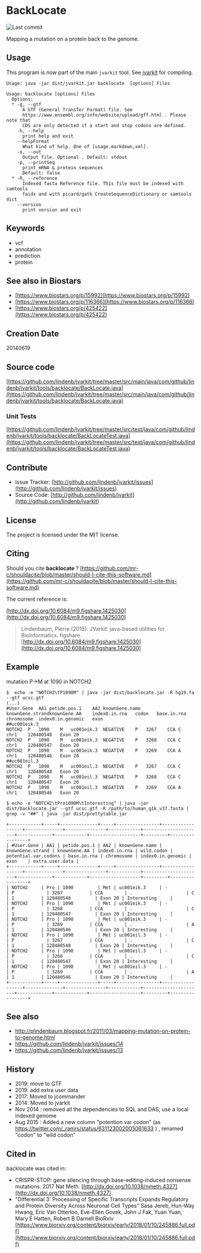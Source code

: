 # BackLocate

![Last commit](https://img.shields.io/github/last-commit/lindenb/jvarkit.png)

Mapping a mutation on a protein back to the genome.


## Usage


This program is now part of the main `jvarkit` tool. See [jvarkit](JvarkitCentral.md) for compiling.


```
Usage: java -jar dist/jvarkit.jar backlocate  [options] Files

Usage: backlocate [options] Files
  Options:
  * -g, --gtf
      A GTF (General Transfer Format) file. See 
      https://www.ensembl.org/info/website/upload/gff.html . Please note that 
      CDS are only detected if a start and stop codons are defined.
    -h, --help
      print help and exit
    --helpFormat
      What kind of help. One of [usage,markdown,xml].
    -o, --out
      Output file. Optional . Default: stdout
    -p, --printSeq
      print mRNA & protein sequences
      Default: false
  * -R, --reference
      Indexed fasta Reference file. This file must be indexed with samtools 
      faidx and with picard/gatk CreateSequenceDictionary or samtools dict
    --version
      print version and exit

```


## Keywords

 * vcf
 * annotation
 * prediction
 * protein



## See also in Biostars

 * [https://www.biostars.org/p/15992](https://www.biostars.org/p/15992)
 * [https://www.biostars.org/p/116366](https://www.biostars.org/p/116366)
 * [https://www.biostars.org/p/425422](https://www.biostars.org/p/425422)



## Creation Date

20140619

## Source code 

[https://github.com/lindenb/jvarkit/tree/master/src/main/java/com/github/lindenb/jvarkit/tools/backlocate/BackLocate.java](https://github.com/lindenb/jvarkit/tree/master/src/main/java/com/github/lindenb/jvarkit/tools/backlocate/BackLocate.java)

### Unit Tests

[https://github.com/lindenb/jvarkit/tree/master/src/test/java/com/github/lindenb/jvarkit/tools/backlocate/BackLocateTest.java](https://github.com/lindenb/jvarkit/tree/master/src/test/java/com/github/lindenb/jvarkit/tools/backlocate/BackLocateTest.java)


## Contribute

- Issue Tracker: [http://github.com/lindenb/jvarkit/issues](http://github.com/lindenb/jvarkit/issues)
- Source Code: [http://github.com/lindenb/jvarkit](http://github.com/lindenb/jvarkit)

## License

The project is licensed under the MIT license.

## Citing

Should you cite **backlocate** ? [https://github.com/mr-c/shouldacite/blob/master/should-I-cite-this-software.md](https://github.com/mr-c/shouldacite/blob/master/should-I-cite-this-software.md)

The current reference is:

[http://dx.doi.org/10.6084/m9.figshare.1425030](http://dx.doi.org/10.6084/m9.figshare.1425030)

> Lindenbaum, Pierre (2015): JVarkit: java-based utilities for Bioinformatics. figshare.
> [http://dx.doi.org/10.6084/m9.figshare.1425030](http://dx.doi.org/10.6084/m9.figshare.1425030)


## Example

mutation P->M at 1090 in NOTCH2

```
$  echo -e "NOTCH2\tP1090M" | java -jar dist/backlocate.jar -R hg19.fa --gtf ucsc.gtf
(...)
#User.Gene	AA1	petide.pos.1	AA2	knownGene.name	knownGene.strandknownGene.AA	index0.in.rna	codon	base.in.rna	chromosome	index0.in.genomic	exon
##uc001eik.3
NOTCH2	P	1090	M	uc001eik.3	NEGATIVE	P	3267	CCA	C	chr1	120480548	Exon 20
NOTCH2	P	1090	M	uc001eik.3	NEGATIVE	P	3268	CCA	C	chr1	120480547	Exon 20
NOTCH2	P	1090	M	uc001eik.3	NEGATIVE	P	3269	CCA	A	chr1	120480546	Exon 20
##uc001eil.3
NOTCH2	P	1090	M	uc001eil.3	NEGATIVE	P	3267	CCA	C	chr1	120480548	Exon 20
NOTCH2	P	1090	M	uc001eil.3	NEGATIVE	P	3268	CCA	C	chr1	120480547	Exon 20
NOTCH2	P	1090	M	uc001eil.3	NEGATIVE	P	3269	CCA	A	chr1	120480546	Exon 20
```

```
$ echo -e "NOTCH2\tPro1090M\tInteresting" | java -jar dist/backlocate.jar --gtf ucsc.gtf -R /path/to/human_g1k_v37.fasta | grep -v "##" | java -jar dist/prettytable.jar 

+------------+-----+--------------+-----+----------------+------------------+--------------+---------------+------------+----------------------+-------------+------------+-------------------+---------+-----------------+
| #User.Gene | AA1 | petide.pos.1 | AA2 | knownGene.name | knownGene.strand | knownGene.AA | index0.in.rna | wild.codon | potential.var.codons | base.in.rna | chromosome | index0.in.genomic | exon    | extra.user.data |
+------------+-----+--------------+-----+----------------+------------------+--------------+---------------+------------+----------------------+-------------+------------+-------------------+---------+-----------------+
| NOTCH2     | Pro | 1090         | Met | uc001eik.3     | -                | P            | 3267          | CCA        | .                    | C           | 1          | 120480548         | Exon 20 | Interesting     |
| NOTCH2     | Pro | 1090         | Met | uc001eik.3     | -                | P            | 3268          | CCA        | .                    | C           | 1          | 120480547         | Exon 20 | Interesting     |
| NOTCH2     | Pro | 1090         | Met | uc001eik.3     | -                | P            | 3269          | CCA        | .                    | A           | 1          | 120480546         | Exon 20 | Interesting     |
| NOTCH2     | Pro | 1090         | Met | uc001eil.3     | -                | P            | 3267          | CCA        | .                    | C           | 1          | 120480548         | Exon 20 | Interesting     |
| NOTCH2     | Pro | 1090         | Met | uc001eil.3     | -                | P            | 3268          | CCA        | .                    | C           | 1          | 120480547         | Exon 20 | Interesting     |
| NOTCH2     | Pro | 1090         | Met | uc001eil.3     | -                | P            | 3269          | CCA        | .                    | A           | 1          | 120480546         | Exon 20 | Interesting     |
+------------+-----+--------------+-----+----------------+------------------+--------------+---------------+------------+----------------------+-------------+------------+-------------------+---------+-----------------+
```


## See also

 * http://plindenbaum.blogspot.fr/2011/03/mapping-mutation-on-protein-to-genome.html
 * https://github.com/lindenb/jvarkit/issues/14
 * https://github.com/lindenb/jvarkit/issues/13


## History

 * 2019: move to GTF
 * 2019: add extra user data
 * 2017: Moved to jcommander
 * 2014: Moved to jvarkit
 * Nov 2014 : removed all the dependencies to SQL and DAS; use a local indexed genome
 * Aug 2015 : Added a new column "potention var codon" (as https://twitter.com/_ramrs/status/631123002005061633 ) , renamed "codon" to "wild codon"

## Cited in

backlocate was cited in:

 * CRISPR-STOP: gene silencing through base-editing-induced nonsense mutations. 2017 Nat Meth. [http://dx.doi.org/10.1038/nmeth.4327](http://dx.doi.org/10.1038/nmeth.4327).
 * "Differential 3' Processing of Specific Transcripts Expands Regulatory and Protein Diversity Across Neuronal Cell Types" Sasa Jereb, Hun-Way Hwang, Eric Van Otterloo, Eve-Ellen Govek, John J Fak, Yuan Yuan, Mary E Hatten, Robert B Darnell BioRxiv [https://www.biorxiv.org/content/biorxiv/early/2018/01/10/245886.full.pdf](https://www.biorxiv.org/content/biorxiv/early/2018/01/10/245886.full.pdf)
 

